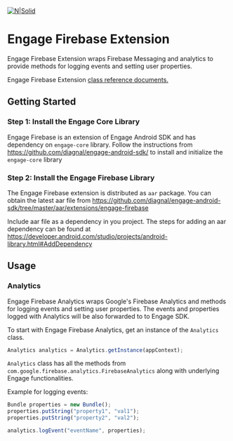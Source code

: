 [![N|Solid](http://i.imgur.com/iz9YsTS.png)](https://diagnal.com)
# Engage Firebase Extension #
Engage Firebase Extension wraps Firebase Messaging and analytics to provide methods for logging events and setting user properties.

Engage Firebase Extension [class reference documents.](https://diagnal-engage.s3.amazonaws.com/engage-sdk-docs/extensions/engage-firebase/index.html)

## Getting Started
### Step 1: Install the Engage Core Library
Engage Firebase is an extension of Engage Android SDK and has dependency on `engage-core` library.
Follow the instructions from https://github.com/diagnal/engage-android-sdk/ to install and initialize the `engage-core` library

### Step 2:  Install the Engage Firebase Library
 The Engage Firebase extension is distributed as `aar` package. You can obtain the latest aar file from https://github.com/diagnal/engage-android-sdk/tree/master/aar/extensions/engage-firebase

Include aar file as a dependency in you project. The steps for adding an aar dependency can be found at https://developer.android.com/studio/projects/android-library.html#AddDependency

## Usage

### Analytics

Engage Firebase Analytics  wraps Google's Firebase Analytics and methods for logging events and setting user properties. The events and properties logged with Analytics will be also forwarded to to Engage SDK.

To start with Engage Firebase Analytics, get an instance of the `Analytics` class.
 
```javascript
Analytics analytics = Analytics.getInstance(appContext);
```
`Analytics` class has all the methods from `com.google.firebase.analytics.FirebaseAnalytics` along with underlying Engage functionalities.

Example for logging events:

```javascript
Bundle properties = new Bundle();
properties.putString("property1", "val1");
properties.putString("property2", "val2");

analytics.logEvent("eventName", properties);
```